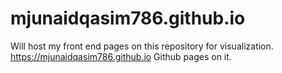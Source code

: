 # mjunaidqasim786.github.io
Will host my front end pages on this repository for visualization.
https://mjunaidqasim786.github.io
Github pages on it.
